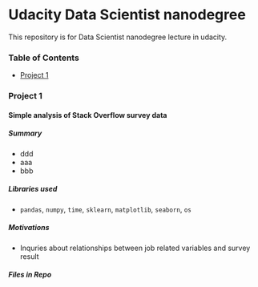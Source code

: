 # Udacity Data Scientist nanodegree

This repository is for Data Scientist nanodegree lecture in udacity.

### Table of Contents

- [Project 1](#project_1)

### Project 1
#### Simple analysis of Stack Overflow survey data
##### Summary
  - ddd
  - aaa
  - bbb
##### Libraries used
  - `pandas`, `numpy`, `time`, `sklearn`, `matplotlib`, `seaborn`, `os`
##### Motivations
  - Inquries about relationships between job related variables and survey result
##### Files in Repo


